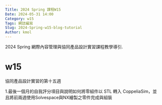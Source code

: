```yaml
---
Title: 2024 Spring 課程W15
Date: 2024-05-31 14:00
Category: w15
Tags: 網誌編寫
Slug: 2024-Spring-w15-blog-tutorial
Author: kmol
---
```


2024 Spring 網際內容管理與協同產品設計實習課程教學導引.

<!-- PELICAN_END_SUMMARY -->
# w15
協同產品設計實習的第十五週

1.最後一個月的自我評分項目與說明如何將零組件以 STL 轉入 CoppeliaSim，並且將前兩週使用Solvespace與NX繪製之零件完成與組裝